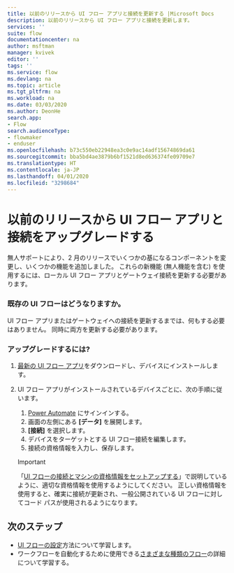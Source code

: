 ```yaml
---
title: 以前のリリースから UI フロー アプリと接続を更新する |Microsoft Docs
description: 以前のリリースから UI フロー アプリと接続を更新します。
services: ''
suite: flow
documentationcenter: na
author: msftman
manager: kvivek
editor: ''
tags: ''
ms.service: flow
ms.devlang: na
ms.topic: article
ms.tgt_pltfrm: na
ms.workload: na
ms.date: 03/03/2020
ms.author: DeonHe
search.app:
- Flow
search.audienceType:
- flowmaker
- enduser
ms.openlocfilehash: b73c550eb22948ea3c0e9ac14adf15674869da61
ms.sourcegitcommit: bba5bd4ae3879b6bf1521d8ed636374fe09709e7
ms.translationtype: HT
ms.contentlocale: ja-JP
ms.lasthandoff: 04/01/2020
ms.locfileid: "3298684"
---
```

# <a name="upgrade-ui-flows-app-and-connections-from-previous-releases"></a>以前のリリースから UI フロー アプリと接続をアップグレードする

無人サポートにより、2 月のリリースでいくつかの基になるコンポーネントを変更し、いくつかの機能を追加しました。 これらの新機能 (無人機能を含む) を使用するには、ローカル UI フロー アプリとゲートウェイ接続を更新する必要があります。

### <a name="what-does-it-mean-for-my-existing-ui-flows"></a>既存の UI フローはどうなりますか。

UI フロー アプリまたはゲートウェイへの接続を更新するまでは、何もする必要はありません。 同時に両方を更新する必要があります。

### <a name="how-do-i-upgrade"></a>アップグレードするには?

1.  [最新の UI フロー アプリ](https://go.microsoft.com/fwlink/?linkid=2102613&clcid=0x409)をダウンロードし、デバイスにインストールします。

1.  UI フロー アプリがインストールされているデバイスごとに、次の手順に従います。

    1. [Power Automate](https://powerautomate.microsoft.com) にサインインする。
    1. 画面の左側にある **[データ]** を展開します。
    1. **[接続]** を選択します。
    1. デバイスをターゲットとする UI フロー接続を編集します。
    1. 接続の資格情報を入力し、保存します。

    >[!IMPORTANT]
    >「[UI フローの接続とマシンの資格情報をセットアップする](setup.md#setup-ui-flows-connections-and-machine-credentials)」で説明しているように、適切な資格情報を使用するようにしてください。 正しい資格情報を使用すると、確実に接続が更新され、一般公開されている UI フローに対してコード パスが使用されるようになります。

## <a name="next-steps"></a>次のステップ

- [UI フローの設定](setup.md)方法について学習します。 
- ワークフローを自動化するために使用できる[さまざまな種類のフロー](..\getting-started.md#types-of-flows)の詳細について学習する。


